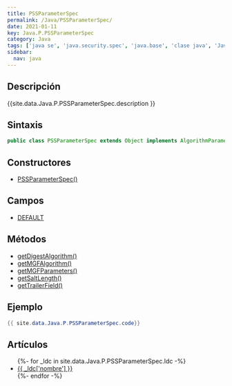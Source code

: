```yaml
---
title: PSSParameterSpec
permalink: /Java/PSSParameterSpec/
date: 2021-01-11
key: Java.P.PSSParameterSpec
category: Java
tags: ['java se', 'java.security.spec', 'java.base', 'clase java', 'Java 1.4']
sidebar: 
  nav: java
---
```


## Descripción
{{site.data.Java.P.PSSParameterSpec.description }}

## Sintaxis
~~~java
public class PSSParameterSpec extends Object implements AlgorithmParameterSpec
~~~

## Constructores
* [PSSParameterSpec()](/Java/PSSParameterSpec/PSSParameterSpec/)

## Campos
* [DEFAULT](/Java/PSSParameterSpec/DEFAULT/)

## Métodos
* [getDigestAlgorithm()](/Java/PSSParameterSpec/getDigestAlgorithm/)
* [getMGFAlgorithm()](/Java/PSSParameterSpec/getMGFAlgorithm/)
* [getMGFParameters()](/Java/PSSParameterSpec/getMGFParameters/)
* [getSaltLength()](/Java/PSSParameterSpec/getSaltLength/)
* [getTrailerField()](/Java/PSSParameterSpec/getTrailerField/)

## Ejemplo
~~~java
{{ site.data.Java.P.PSSParameterSpec.code}}
~~~

## Artículos
<ul>
{%- for _ldc in site.data.Java.P.PSSParameterSpec.ldc -%}
   <li>
       <a href="{{_ldc['url'] }}">{{ _ldc['nombre'] }}</a>
   </li>
{%- endfor -%}
</ul>
